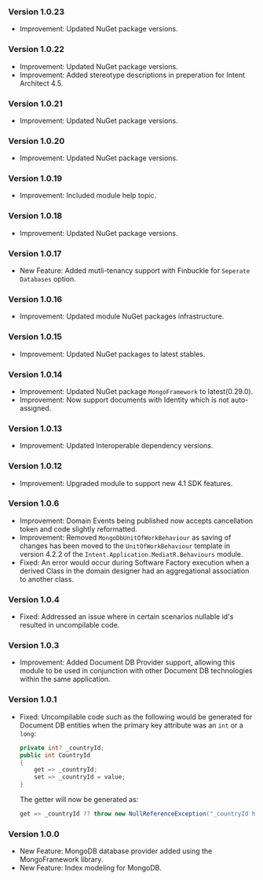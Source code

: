 ### Version 1.0.23

- Improvement: Updated NuGet package versions.

### Version 1.0.22

- Improvement: Updated NuGet package versions.
- Improvement: Added stereotype descriptions in preperation for Intent Architect 4.5. 

### Version 1.0.21

- Improvement: Updated NuGet package versions.

### Version 1.0.20

- Improvement: Updated NuGet package versions.

### Version 1.0.19

- Improvement: Included module help topic.

### Version 1.0.18

- Improvement: Updated NuGet package versions.

### Version 1.0.17

- New Feature: Added mutli-tenancy support with Finbuckle for `Seperate Databases` option.

### Version 1.0.16

- Improvement: Updated module NuGet packages infrastructure.

### Version 1.0.15

- Improvement: Updated NuGet packages to latest stables.

### Version 1.0.14

- Improvement: Updated NuGet package `MongoFramework` to latest(0.29.0).
- Improvement: Now support documents with Identity which is not auto-assigned.

### Version 1.0.13

- Improvement: Updated Interoperable dependency versions.

### Version 1.0.12

- Improvement: Upgraded module to support new 4.1 SDK features.

### Version 1.0.6

- Improvement: Domain Events being published now accepts cancellation token and code slightly reformatted.
- Improvement: Removed `MongoDbUnitOfWorkBehaviour` as saving of changes has been moved to the `UnitOfWorkBehaviour` template in version 4.2.2 of the `Intent.Application.MediatR.Behaviours` module.
- Fixed: An error would occur during Software Factory execution when a derived Class in the domain designer had an aggregational association to another class.

### Version 1.0.4

- Fixed: Addressed an issue where in certain scenarios nullable id's resulted in uncompilable code.

### Version 1.0.3

- Improvement: Added Document DB Provider support, allowing this module to be used in conjunction with other Document DB technologies within the same application.

### Version 1.0.1

- Fixed: Uncompilable code such as the following would be generated for Document DB entities when the primary key attribute was an `int` or a `long`:

  ```csharp
  private int? _countryId;
  public int CountryId
  {
      get => _countryId;
      set => _countryId = value;
  }
  ```

  The getter will now be generated as:

  ```csharp
  get => _countryId ?? throw new NullReferenceException("_countryId has not been set");
  ```

### Version 1.0.0

- New Feature: MongoDB database provider added using the MongoFramework library.
- New Feature: Index modeling for MongoDB.
